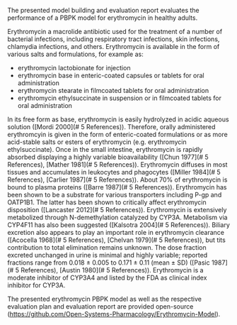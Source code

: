 The presented model building and evaluation report evaluates the performance of a PBPK model for erythromycin in healthy adults.

Erythromycin a macrolide antibiotic used for the treatment of a number of bacterial infections, including respiratory tract infections, skin infections, chlamydia infections, and others. Erythromycin is available in the form of various salts and formulations, for example as: 

- erythromycin lactobionate for injection
- erythromycin base in enteric-coated capsules or tablets for oral administration
- erythromycin stearate in filmcoated tablets for oral administration
- erythromycin ethylsuccinate in suspension or in filmcoated tablets for oral administration

In its free form as base, erythromycin is easily hydrolyzed in acidic aqueous solution ([Mordi 2000](# 5 References)). Therefore, orally administered erythromcyin is given in the form of enteric-coated formulations or as more acid-stable salts or esters of erythromycin (e.g. erythromycin ethylsuccinate). Once in the small intestine, erythromycin is rapidly absorbed displaying a highly variable bioavailability ([Chun 1977](# 5 References), [Mather 1981](# 5 References)). Erythromycin diffuses in most tissues and accumulates in leukocytes and phagocytes ([Miller 1984](# 5 References), [Carlier 1987](# 5 References)). About 70% of erythromycin is bound to plasma proteins ([Barre 1987](# 5 References)). Erythromycin has been shown to be a substrate for various transporters including P-gp and OATP1B1. The latter has been shown to critically affect erythromycin disposition ([Lancaster 2012](# 5 References)). Erythromycin is extensively metabolized through N-demethylation catalyzed by CYP3A. Metabolism via CYP4F11 has also been suggested ([Kalsotra 2004](# 5 References)). Biliary excretion also appears to play an important role in erythromycin clearance ([Acocella 1968](# 5 References), [Chelvan 1979](# 5 References)), but tits contribution to total elimination remains unknown. The dose fraction excreted unchanged in urine is minimal and highly variable; reported fractions range from 0.018 ± 0.005 to 0.171 ± 0.11 (mean ± SD) ([Pasic 1987](# 5 References), [Austin 1980](# 5 References)). Erythromycin is a moderate inhibitor of CYP3A4 and listed by the FDA as clinical index inhibitor for CYP3A.

The presented erythromycin PBPK model as well as the respective evaluation plan and evaluation report are provided open-source  (https://github.com/Open-Systems-Pharmacology/Erythromycin-Model).



